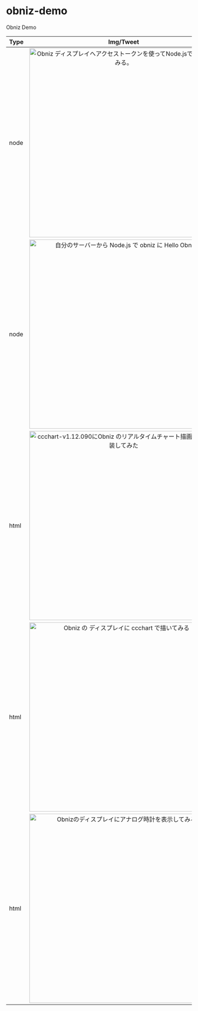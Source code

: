 # obniz-demo
Obniz Demo



| Type | Img/Tweet | Links |
|:---|:---:|:---|
|node|<a href="https://twitter.com/toshirot/status/1008394524152852480" target="_blank"><img width=512 src="https://ccchart.org/test/obniz/img/private.jpg"  title="Obniz ディスプレイへアクセストークンを使ってNode.jsで表示してみる。"></a>|Obniz ディスプレイへアクセストークンを使ってNode.jsで表示してみる<br><br>Github: https://github.com/toshirot/obniz-demo/tree/master/demo-node/hello<br>Qiita: https://qiita.com/toshirot/items/37d2a37ea1d33893957f|
|node|<a href="https://qiita.com/toshirot/items/0222ef1f494b21060134" target="_blank"><img width=512 src="https://pbs.twimg.com/media/Df0y3GNUcAALs1M.jpg"  title="自分のサーバーから Node.js で obniz に Hello Obniz!"></a>|自分のサーバーから Node.js で obniz に Hello Obniz!<br><br>Github: https://github.com/toshirot/obniz-demo/tree/master/demo-node/hello<br>Qiita: https://qiita.com/toshirot/items/0222ef1f494b21060134|
|html|<a href="https://twitter.com/toshirot/status/1006487050692935680" target="_blank"><img width=512 src="https://ccchart.org/test/obniz/img/ccchart-ws.png"  title="ccchart-v1.12.090にObniz のリアルタイムチャート描画を暫定実装してみた"></a>|ccchart-v1.12.090にObniz のリアルタイムチャート描画を暫定実装してみた<br><br>Github: https://github.com/toshirot/obniz-demo/tree/master/demo-html/ccchart-realtime<br>Qiita: https://qiita.com/toshirot/items/01afe0352aac9bbb6797|
|html|<a href="https://twitter.com/toshirot/status/1005843786193240064" target="_blank"><img width=512 src="https://pbs.twimg.com/media/DfV5l8wV4AA4rYr.jpg" title="Obniz の ディスプレイに ccchart で描いてみる"></a>| Obniz の ディスプレイに ccchart で描いてみる<br><br>Github: https://github.com/toshirot/obniz-demo/tree/master/demo-html/ccchart-static <br>Qiita: https://qiita.com/toshirot/items/ca8d4d3748ef55c4b912|
|html|<a href="https://twitter.com/toshirot/status/1007616802862460929" target="_blank"><img width=512 src="https://ccchart.org/test/obniz/img/clock1.png"  title="Obnizのディスプレイにアナログ時計を表示してみる"></a>|Obnizのディスプレイにアナログ時計を表示してみる<br><br>Github: https://github.com/toshirot/obniz-demo/tree/master/demo-html/canvas-clock<br>Qiita: https://qiita.com/toshirot/items/43527d63d5a1b9bd8032|




